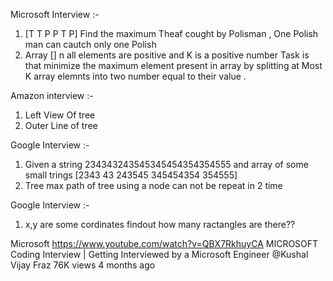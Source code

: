 Microsoft Interview :-
1. [T T P P T P] Find the maximum Theaf cought by Polisman , One Polish man can cautch only one Polish 
2. Array [] n all elements are positive  and K is a positive number 
    Task is that minimize the maximum element present in array by splitting at Most K array elemnts into two number 
    equal to their value . 

Amazon interview :-
1. Left View Of tree
2. Outer Line of tree

Google Interview :-
1. Given a string 234343243545345454354354555 and array of some small trings [2343 43 243545 345454354 354555]
2. Tree max path of tree using a node can not be repeat in 2 time 

Google Interview :-
1. x,y are some cordinates findout how many ractangles are there??

Microsoft 
https://www.youtube.com/watch?v=QBX7RkhuyCA
MICROSOFT Coding Interview | Getting Interviewed by a Microsoft Engineer @Kushal Vijay
Fraz
76K views
4 months ago
